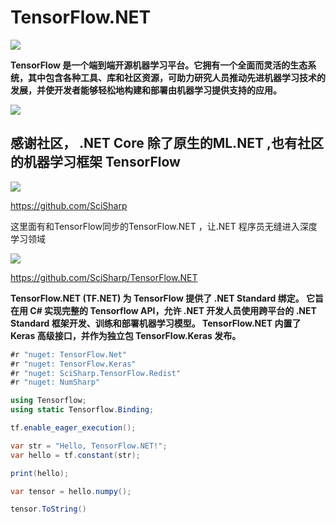 # **TensorFlow.NET** #

<img src="./image/03/03_001.png">

**TensorFlow 是一个端到端开源机器学习平台。它拥有一个全面而灵活的生态系统，其中包含各种工具、库和社区资源，可助力研究人员推动先进机器学习技术的发展，并使开发者能够轻松地构建和部署由机器学习提供支持的应用。**


<img src="./image/03/03_002.png">



## **感谢社区， .NET Core 除了原生的ML.NET ,也有社区的机器学习框架 TensorFlow** ##


<img src="./image/03/03_003.png">

https://github.com/SciSharp 

这里面有和TensorFlow同步的TensorFlow.NET ，让.NET 程序员无缝进入深度学习领域


<img src="./image/03/03_004.png">

https://github.com/SciSharp/TensorFlow.NET

**TensorFlow.NET (TF.NET) 为 TensorFlow 提供了 .NET Standard 绑定。 它旨在用 C# 实现完整的 Tensorflow API，允许 .NET 开发人员使用跨平台的 .NET Standard 框架开发、训练和部署机器学习模型。 TensorFlow.NET 内置了 Keras 高级接口，并作为独立包 TensorFlow.Keras 发布。**


```C#
#r "nuget: TensorFlow.Net"
#r "nuget: TensorFlow.Keras"
#r "nuget: SciSharp.TensorFlow.Redist"
#r "nuget: NumSharp"
```


```C#
using Tensorflow;
using static Tensorflow.Binding;
```


```C#
tf.enable_eager_execution();
```


```C#
var str = "Hello, TensorFlow.NET!";
var hello = tf.constant(str);
```


```C#
print(hello);
```


```C#
var tensor = hello.numpy();
```


```C#
tensor.ToString() 
```
